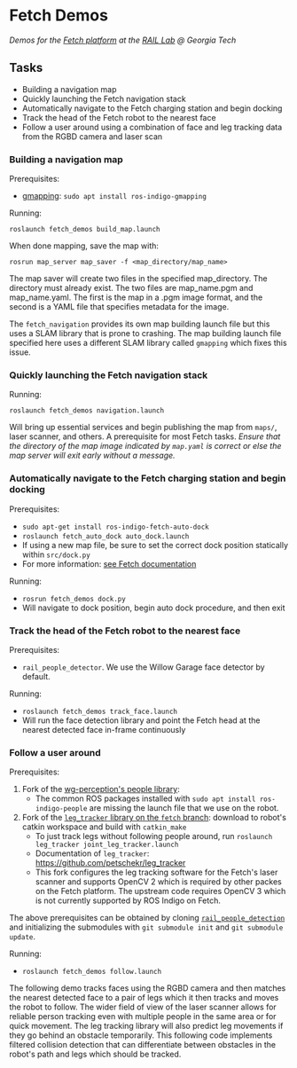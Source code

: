 # Fetch Demos
_Demos for the [Fetch platform](http://docs.fetchrobotics.com/index.html) at the [RAIL Lab](http://www.rail.gatech.edu/) @ Georgia Tech_

## Tasks
- Building a navigation map
- Quickly launching the Fetch navigation stack
- Automatically navigate to the Fetch charging station and begin docking
- Track the head of the Fetch robot to the nearest face
- Follow a user around using a combination of face and leg tracking data from the RGBD camera and laser scan

### Building a navigation map

Prerequisites:
- [gmapping](http://wiki.ros.org/gmapping): `sudo apt install ros-indigo-gmapping`

Running:

`roslaunch fetch_demos build_map.launch`

When done mapping, save the map with:

`rosrun map_server map_saver -f <map_directory/map_name>`

The map saver will create two files in the specified map_directory. The directory must already exist. The two files are map_name.pgm and map_name.yaml. The first is the map in a .pgm image format, and the second is a YAML file that specifies metadata for the image.

The `fetch_navigation` provides its own map building launch file but this uses a SLAM library that is prone to crashing. The map building launch file specified here uses a different SLAM library called `gmapping` which fixes this issue.

### Quickly launching the Fetch navigation stack

Running:

`roslaunch fetch_demos navigation.launch`

Will bring up essential services and begin publishing the map from `maps/`, laser scanner, and others. A prerequisite for most Fetch tasks. _Ensure that the directory of the map image indicated by `map.yaml` is correct or else the map server will exit early without a message._

### Automatically navigate to the Fetch charging station and begin docking

Prerequisites:
- `sudo apt-get install ros-indigo-fetch-auto-dock`
- `roslaunch fetch_auto_dock auto_dock.launch`
- If using a new map file, be sure to set the correct dock position statically within `src/dock.py`
- For more information: [see Fetch documentation](http://docs.fetchrobotics.com/docking.html)

Running:
- `rosrun fetch_demos dock.py`
- Will navigate to dock position, begin auto dock procedure, and then exit

### Track the head of the Fetch robot to the nearest face

Prerequisites:
- `rail_people_detector`. We use the Willow Garage face detector by default.

Running:
- `roslaunch fetch_demos track_face.launch`
- Will run the face detection library and point the Fetch head at the nearest detected face in-frame continuously

### Follow a user around

Prerequisites:
1. Fork of the [wg-perception's people library](https://github.com/banerjs/people):
    - The common ROS packages installed with `sudo apt install ros-indigo-people` are missing the launch file that we use on the robot.
1. Fork of the [`leg_tracker` library on the `fetch` branch](https://github.com/petschekr/leg_tracker): download to robot's catkin workspace and build with `catkin_make`
    - To just track legs without following people around, run `roslaunch leg_tracker joint_leg_tracker.launch`
    - Documentation of `leg_tracker`: https://github.com/petschekr/leg_tracker
    - This fork configures the leg tracking software for the Fetch's laser scanner and supports OpenCV 2 which is required by other packes on the Fetch platform. The upstream code requires OpenCV 3 which is not currently supported by ROS Indigo on Fetch.

The above prerequisites can be obtained by cloning [`rail_people_detection`](https://github.com/GT-RAIL/rail_people_detection/) and initializing the submodules with `git submodule init` and `git submodule update`.

Running:
- `roslaunch fetch_demos follow.launch`

The following demo tracks faces using the RGBD camera and then matches the nearest detected face to a pair of legs which it then tracks and moves the robot to follow. The wider field of view of the laser scanner allows for reliable person tracking even with multiple people in the same area or for quick movement. The leg tracking library will also predict leg movements if they go behind an obstacle temporarily. This following code implements filtered collision detection that can differentiate between obstacles in the robot's path and legs which should be tracked.
